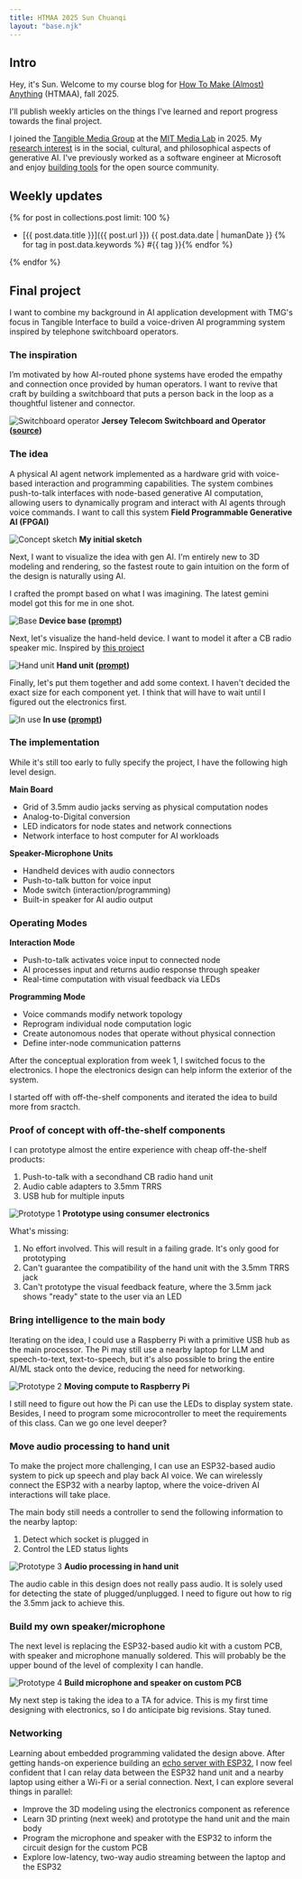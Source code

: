 ```yaml
---
title: HTMAA 2025 Sun Chuanqi
layout: "base.njk"
---
```


## Intro

Hey, it's Sun. Welcome to my course blog for [How To Make (Almost) Anything](https://fab.cba.mit.edu/classes/MAS.863/) (HTMAA), fall 2025.

I'll publish weekly articles on the things I've learned and report progress towards the final project.

I joined the [Tangible Media Group](https://tangible.media.mit.edu/) at the [MIT Media Lab](https://www.media.mit.edu/) in 2025. My [research interest](https://medialab.chuanqisun.com/?secret=empathy) is in the social, cultural, and philosophical aspects of generative AI. I've previously worked as a software engineer at Microsoft and enjoy [building tools](https://chuanqisun.com/) for the open source community.

## Weekly updates

{% for post in collections.post limit: 100 %}

<!-- hide the "post" tag because it is self-evidence -->

- [{{ post.data.title }}]({{ post.url }}) {{ post.data.date | humanDate }} {% for tag in post.data.keywords %} #{{ tag }}{% endfor %}

{% endfor %}

## Final project

I want to combine my background in AI application development with TMG's focus in Tangible Interface to build a voice-driven AI programming system inspired by telephone switchboard operators.

### The inspiration

I’m motivated by how AI-routed phone systems have eroded the empathy and connection once provided by human operators. I want to revive that craft by building a switchboard that puts a person back in the loop as a thoughtful listener and connector.

![Switchboard operator](./posts/week-01/media/switchboard.webp)
**Jersey Telecom Switchboard and Operator ([source](https://commons.wikimedia.org/wiki/File:Jersey_Telecom_switchboard_and_operator.jpg))**

### The idea

A physical AI agent network implemented as a hardware grid with voice-based interaction and programming capabilities. The system combines push-to-talk interfaces with node-based generative AI computation, allowing users to dynamically program and interact with AI agents through voice commands. I want to call this system **Field Programmable Generative AI (FPGAI)**

![Concept sketch](./posts/week-01/media//concept-sketch.webp)
**My initial sketch**

Next, I want to visualize the idea with gen AI. I'm entirely new to 3D modeling and rendering, so the fastest route to gain intuition on the form of the design is naturally using AI.

I crafted the prompt based on what I was imagining. The latest gemini model got this for me in one shot.

![Base](./posts/week-01/media/ai-rendered-base.webp)
**Device base ([prompt](./posts/week-01/media/ai-rendered-base.txt))**

Next, let's visualize the hand-held device. I want to model it after a CB radio speaker mic. Inspired by [this project](https://x.com/gvy_dvpont/status/1866217836537848144)

![Hand unit](./posts/week-01/media/ai-rendered-hand-unit.webp)
**Hand unit ([prompt](./posts/week-01/media/ai-rendered-hand-unit.txt))**

Finally, let's put them together and add some context. I haven't decided the exact size for each component yet. I think that will have to wait until I figured out the electronics first.

![In use](./posts/week-01/media/ai-rendered-in-use.webp)
**In use ([prompt](./posts/week-01/media/ai-rendered-in-use.txt))**

### The implementation

While it's still too early to fully specify the project, I have the following high level design.

**Main Board**

- Grid of 3.5mm audio jacks serving as physical computation nodes
- Analog-to-Digital conversion
- LED indicators for node states and network connections
- Network interface to host computer for AI workloads

**Speaker-Microphone Units**

- Handheld devices with audio connectors
- Push-to-talk button for voice input
- Mode switch (interaction/programming)
- Built-in speaker for AI audio output

### Operating Modes

**Interaction Mode**

- Push-to-talk activates voice input to connected node
- AI processes input and returns audio response through speaker
- Real-time computation with visual feedback via LEDs

**Programming Mode**

- Voice commands modify network topology
- Reprogram individual node computation logic
- Create autonomous nodes that operate without physical connection
- Define inter-node communication patterns

After the conceptual exploration from week 1, I switched focus to the electronics. I hope the electronics design can help inform the exterior of the system.

I started off with off-the-shelf components and iterated the idea to build more from sractch.

### Proof of concept with off-the-shelf components

I can prototype almost the entire experience with cheap off-the-shelf products:

1. Push-to-talk with a secondhand CB radio hand unit
2. Audio cable adapters to 3.5mm TRRS
3. USB hub for multiple inputs

![Prototype 1](./posts/week-02/media/proto-01.webp)
**Prototype using consumer electronics**

What's missing:

1. No effort involved. This will result in a failing grade. It's only good for prototyping
2. Can't guarantee the compatibility of the hand unit with the 3.5mm TRRS jack
3. Can't prototype the visual feedback feature, where the 3.5mm jack shows "ready" state to the user via an LED

### Bring intelligence to the main body

Iterating on the idea, I could use a Raspberry Pi with a primitive USB hub as the main processor. The Pi may still use a nearby laptop for LLM and speech-to-text, text-to-speech, but it's also possible to bring the entire AI/ML stack onto the device, reducing the need for networking.

![Prototype 2](./posts/week-02/media/proto-02.webp)
**Moving compute to Raspberry Pi**

I still need to figure out how the Pi can use the LEDs to display system state. Besides, I need to program some microcontroller to meet the requirements of this class. Can we go one level deeper?

### Move audio processing to hand unit

To make the project more challenging, I can use an ESP32-based audio system to pick up speech and play back AI voice. We can wirelessly connect the ESP32 with a nearby laptop, where the voice-driven AI interactions will take place.

The main body still needs a controller to send the following information to the nearby laptop:

1. Detect which socket is plugged in
2. Control the LED status lights

![Prototype 3](./posts/week-02/media/proto-03.webp)
**Audio processing in hand unit**

The audio cable in this design does not really pass audio. It is solely used for detecting the state of plugged/unplugged. I need to figure out how to rig the 3.5mm jack to achieve this.

### Build my own speaker/microphone

The next level is replacing the ESP32-based audio kit with a custom PCB, with speaker and microphone manually soldered. This will probably be the upper bound of the level of complexity I can handle.

![Prototype 4](./posts/week-02/media/proto-04.webp)
**Build microphone and speaker on custom PCB**

My next step is taking the idea to a TA for advice. This is my first time designing with electronics, so I do anticipate big revisions. Stay tuned.

### Networking

Learning about embedded programming validated the design above. After getting hands-on experience building an [echo server with ESP32](./posts/week-03/index.md#networking), I now feel confident that I can relay data between the ESP32 hand unit and a nearby laptop using either a Wi-Fi or a serial connection. Next, I can explore several things in parallel:

- Improve the 3D modeling using the electronics component as reference
- Learn 3D printing (next week) and prototype the hand unit and the main body
- Program the microphone and speaker with the ESP32 to inform the circuit design for the custom PCB
- Explore low-latency, two-way audio streaming between the laptop and the ESP32
